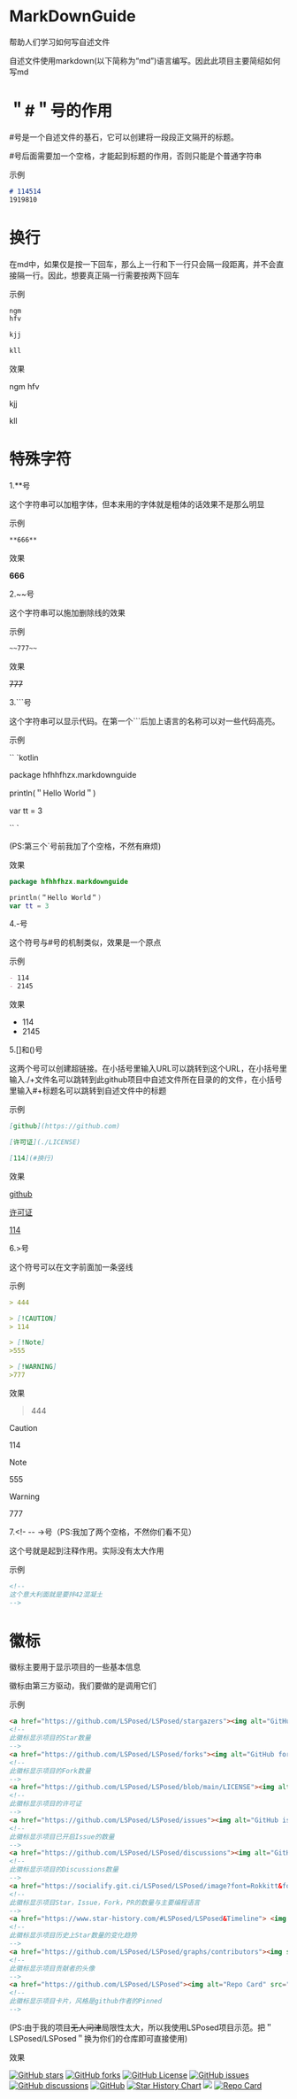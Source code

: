 # MarkDownGuide
帮助人们学习如何写自述文件

自述文件使用markdown(以下简称为“md”)语言编写。因此此项目主要简绍如何写md

# ＂#＂号的作用

#号是一个自述文件的基石，它可以创建将一段段正文隔开的标题。

#号后面需要加一个空格，才能起到标题的作用，否则只能是个普通字符串

示例
```markdown
# 114514
1919810
```


# 换行
在md中，如果仅是按一下回车，那么上一行和下一行只会隔一段距离，并不会直接隔一行。因此，想要真正隔一行需要按两下回车

示例
```markdown
ngm
hfv

kjj

kll
```
效果

ngm
hfv

kjj

kll

# 特殊字符

  1.**号
  
这个字符串可以加粗字体，但本来用的字体就是粗体的话效果不是那么明显

示例
```markdown
**666**
```
效果

**666**

  2.~~号

这个字符串可以施加删除线的效果

示例
```markdown
~~777~~
```
效果

~~777~~

 3.```号

这个字符串可以显示代码。在第一个```后加上语言的名称可以对一些代码高亮。

示例

`` `kotlin

package hfhhfhzx.markdownguide

println(＂Hello World＂)

var tt = 3

`` `

(PS:第三个`号前我加了个空格，不然有麻烦)

效果

```kotlin
package hfhhfhzx.markdownguide

println(＂Hello World＂)
var tt = 3
```

 4.-号

这个符号与#号的机制类似，效果是一个原点

示例
```markdown
- 114
- 2145
```

效果

- 114
- 2145

 5.[]和()号

这两个号可以创建超链接。在小括号里输入URL可以跳转到这个URL，在小括号里输入./+文件名可以跳转到此github项目中自述文件所在目录的的文件，在小括号里输入#+标题名可以跳转到自述文件中的标题

示例
```markdown
[github](https://github.com)

[许可证](./LICENSE)

[114](#换行)
```

效果

[github](https://github.com)

[许可证](./LICENSE)

[114](#换行)

 6.>号
 
这个符号可以在文字前面加一条竖线

示例
```markdown
> 444

> [!CAUTION]
> 114

> [!Note]
>555

> [!WARNING]
>777
```

效果

> 444

> [!CAUTION]
> 114

> [!Note]
>555

> [!WARNING]
>777

 7.<!- -- ->号（PS:我加了两个空格，不然你们看不见）

这个号就是起到注释作用。实际没有太大作用

示例
```markdown
<!--
这个意大利面就是要拌42混凝土
-->
```

# 徽标
徽标主要用于显示项目的一些基本信息

徽标由第三方驱动，我们要做的是调用它们

示例
```markdown
<a href="https://github.com/LSPosed/LSPosed/stargazers"><img alt="GitHub stars" src="https://img.shields.io/github/stars/LSPosed/LSPosed?label=stars"></a>
<!--
此徽标显示项目的Star数量
-->
<a href="https://github.com/LSPosed/LSPosed/forks"><img alt="GitHub forks" src="https://img.shields.io/github/forks/LSPosed/LSPosed"></a>
<!--
此徽标显示项目的Fork数量
-->
<a href="https://github.com/LSPosed/LSPosed/blob/main/LICENSE"><img alt="GitHub License" src="https://img.shields.io/github/license/LSPosed/LSPosed"></a>
<!--
此徽标显示项目的许可证
-->
<a href="https://github.com/LSPosed/LSPosed/issues"><img alt="GitHub issues" src="https://img.shields.io/github/issues/LSPosed/LSPosed"></a>
<!--
此徽标显示项目已开启Issue的数量
-->
<a href="https://github.com/LSPosed/LSPosed/discussions"><img alt="GitHub discussions" src="https://img.shields.io/github/discussions/LSPosed/LSPosed"></a>
<!--
此徽标显示项目的Discussions数量
-->
<a href="https://socialify.git.ci/LSPosed/LSPosed/image?font=Rokkitt&forks=1&issues=1&language=1&name=1&owner=1&pattern=Brick%20Wall&pulls=1&stargazers=1&theme=Auto"><img alt="GitHub" src="https://socialify.git.ci/LSPosed/LSPosed/image?font=Rokkitt&forks=1&issues=1&language=1&name=1&owner=1&pattern=Brick%20Wall&pulls=1&stargazers=1&theme=Auto"></a>
<!--
此徽标显示项目Star，Issue，Fork，PR的数量与主要编程语言
-->
<a href="https://www.star-history.com/#LSPosed/LSPosed&Timeline"> <img alt="Star History Chart" src="https://api.star-history.com/svg?repos=LSPosed/LSPosed&type=Timeline"></a>
<!--
此徽标显示项目历史上Star数量的变化趋势
-->
<a href="https://github.com/LSPosed/LSPosed/graphs/contributors"><img src="https://contrib.rocks/image?repo=LSPosed/LSPosed"></a>
<!--
此徽标显示项目贡献者的头像
-->
<a href="https://github.com/LSPosed/LSPosed"><img alt="Repo Card" src="https://github-readme-stats.vercel.app/api/pin/?username=LSPosed&repo=LSPosed"></a>
<!--
此徽标显示项目卡片，风格是github作者的Pinned
-->
```

(PS:由于我的项目~~无人问津~~局限性太大，所以我使用LSPosed项目示范。把＂LSPosed/LSPosed＂换为你们的仓库即可直接使用)

效果

<a href="https://github.com/LSPosed/LSPosed/stargazers"><img alt="GitHub stars" src="https://img.shields.io/github/stars/LSPosed/LSPosed?label=stars"></a>
<a href="https://github.com/LSPosed/LSPosed/forks"><img alt="GitHub forks" src="https://img.shields.io/github/forks/LSPosed/LSPosed"></a>
<a href="https://github.com/LSPosed/LSPosed/blob/main/LICENSE"><img alt="GitHub License" src="https://img.shields.io/github/license/LSPosed/LSPosed"></a>
<a href="https://github.com/LSPosed/LSPosed/issues"><img alt="GitHub issues" src="https://img.shields.io/github/issues/LSPosed/LSPosed"></a>
<a href="https://github.com/LSPosed/LSPosed/discussions"><img alt="GitHub discussions" src="https://img.shields.io/github/discussions/LSPosed/LSPosed"></a>
<a href="https://socialify.git.ci/LSPosed/LSPosed/image?font=Rokkitt&forks=1&issues=1&language=1&name=1&owner=1&pattern=Brick%20Wall&pulls=1&stargazers=1&theme=Auto"><img alt="GitHub" src="https://socialify.git.ci/LSPosed/LSPosed/image?font=Rokkitt&forks=1&issues=1&language=1&name=1&owner=1&pattern=Brick%20Wall&pulls=1&stargazers=1&theme=Auto"></a>
<a href="https://www.star-history.com/#LSPosed/LSPosed&Timeline"> <img alt="Star History Chart" src="https://api.star-history.com/svg?repos=LSPosed/LSPosed&type=Timeline"></a>
<a href="https://github.com/LSPosed/LSPosed/graphs/contributors"><img src="https://contrib.rocks/image?repo=LSPosed/LSPosed"></a>
<a href="https://github.com/LSPosed/LSPosed"><img alt="Repo Card" src="https://github-readme-stats.vercel.app/api/pin/?username=LSPosed&repo=LSPosed"></a>

